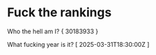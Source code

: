 # Fuck the rankings

Who the hell am I?
{ 30183933 }

What fucking year is it?
[ 2025-03-31T18:30:00Z ]
